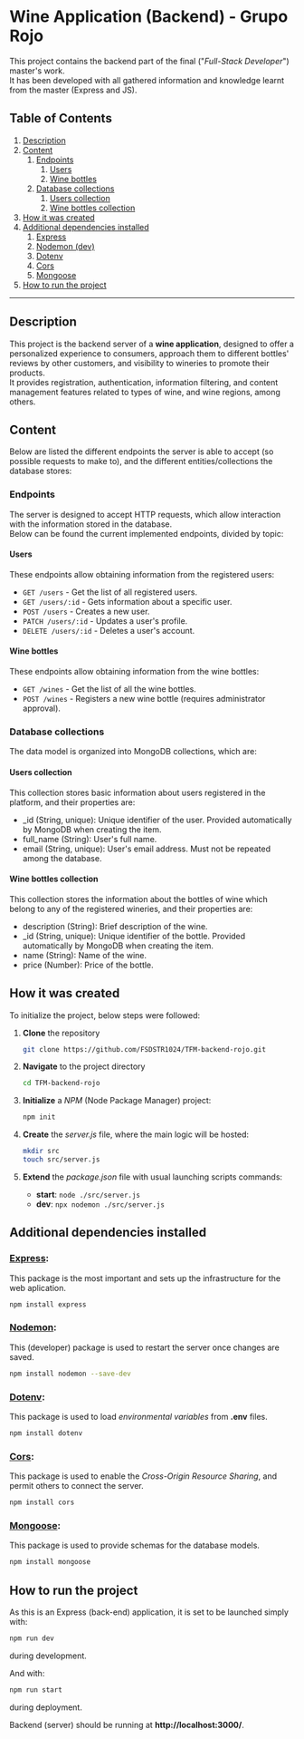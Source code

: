 # Wine Application (Backend) - Grupo Rojo
This project contains the backend part of the final ("*Full-Stack Developer*") master's work.  
It has been developed with all gathered information and knowledge learnt from the master (Express and JS).

## Table of Contents
1. [Description](#description)
2. [Content](#content)
    1. [Endpoints](#endpoints)
        1. [Users](#users)
        2. [Wine bottles](#wine-bottles)
    2. [Database collections](#database-collections)
        1. [Users collection](#users-collection)
        2. [Wine bottles collection](#wine-bottles-collection)
4. [How it was created](#how-it-was-created)
5. [Additional dependencies installed](#additional-dependencies-installed)
    1. [Express](#express)
    2. [Nodemon (dev)](#nodemon)
    3. [Dotenv](#dotenv)
    4. [Cors](#cors)
    5. [Mongoose](#mongoose)
6. [How to run the project](#how-to-run-the-project)

---

## Description

This project is the backend server of a **wine application**, designed to offer a personalized experience to consumers, approach them to different bottles' reviews by other customers, and visibility to wineries to promote their products.  
It provides registration, authentication, information filtering, and content management features related to types of wine, and wine regions, among others.

## Content

Below are listed the different endpoints the server is able to accept (so possible requests to make to), and the different entities/collections the database stores:

### Endpoints

The server is designed to accept HTTP requests, which allow interaction with the information stored in the database.  
Below can be found the current implemented endpoints, divided by topic:

#### Users

These endpoints allow obtaining information from the registered users:

- `GET /users` - Get the list of all registered users.
- `GET /users/:id` - Gets information about a specific user.
- `POST /users` - Creates a new user.
- `PATCH /users/:id` - Updates a user's profile.
- `DELETE /users/:id` - Deletes a user's account.

#### Wine bottles

These endpoints allow obtaining information from the wine bottles:

- `GET /wines` - Get the list of all the wine bottles.
- `POST /wines` - Registers a new wine bottle (requires administrator approval).

### Database collections

The data model is organized into MongoDB collections, which are:

#### Users collection

This collection stores basic information about users registered in the platform, and their properties are:

- _id (String, unique): Unique identifier of the user. Provided automatically by MongoDB when creating the item.
- full_name (String): User's full name.
- email (String, unique): User's email address. Must not be repeated among the database.

#### Wine bottles collection

This collection stores the information about the bottles of wine which belong to any of the registered wineries, and their properties are:

- description (String): Brief description of the wine.
- _id (String, unique): Unique identifier of the bottle. Provided automatically by MongoDB when creating the item.
- name (String): Name of the wine.
- price (Number): Price of the bottle.

## How it was created

To initialize the project, below steps were followed:

1. **Clone** the repository
    ```bash
    git clone https://github.com/FSDSTR1024/TFM-backend-rojo.git
    ```

2. **Navigate** to the project directory
    ```bash
    cd TFM-backend-rojo
    ```

3. **Initialize** a *NPM* (Node Package Manager) project:
    ```bash
    npm init
    ```

4. **Create** the *server.js* file, where the main logic will be hosted:
    ```bash
    mkdir src
    touch src/server.js
    ```

5. **Extend** the *package.json* file with usual launching scripts commands:
    - **start**: ```node ./src/server.js```
    - **dev**: ```npx nodemon ./src/server.js```

## Additional dependencies installed

### **[Express](https://expressjs.com/es/)**:

This package is the most important and sets up the infrastructure for the web aplication.

```bash
npm install express
```

### **[Nodemon](https://nodemon.io/)**:

This (developer) package is used to restart the server once changes are saved.

```bash
npm install nodemon --save-dev
```

### **[Dotenv](https://www.dotenv.org/)**:

This package is used to load *environmental variables* from **.env** files.

```bash
npm install dotenv
```

### **[Cors](https://en.wikipedia.org/wiki/Cross-origin_resource_sharing)**:

This package is used to enable the *Cross-Origin Resource Sharing*, and permit others to connect the server.

```bash
npm install cors
```

### **[Mongoose](https://mongoosejs.com/)**:

This package is used to provide schemas for the database models.

```bash
npm install mongoose
```

## How to run the project

As this is an Express (back-end) application, it is set to be launched simply with:
```bash
npm run dev
```
during development.

And with:
```bash
npm run start
```
during deployment.

Backend (server) should be running at **http://localhost:3000/**.
